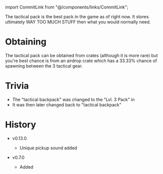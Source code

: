 import CommitLink from "@/components/links/CommitLink";

The tactical pack is the best pack in the game as of right now. It stores ultimately WAY TOO MUCH STUFF then what you would normally need. 

# Obtaining

The tactical pack can be obtained from crates (although it is more rare) but you're best chance is from an airdrop crate which has a 33.33% chance of spawning between the 3 tactical gear.

# Trivia 

 - The "tactical backpack" was changed to the "Lvl. 3 Pack" in <CommitLink sha="1da8f75e"/>
 - It was then later changed back to "tactical backpack"

# History

 - v0.13.0
   - Unique pickup sound added
  
 - v0.7.0
   - Added
